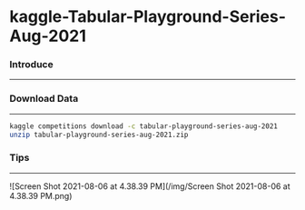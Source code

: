 # kaggle-Tabular-Playground-Series-Aug-2021



### Introduce

---



### Download Data

---

```bash
kaggle competitions download -c tabular-playground-series-aug-2021
unzip tabular-playground-series-aug-2021.zip
```

### Tips

---

![Screen Shot 2021-08-06 at 4.38.39 PM](/img/Screen Shot 2021-08-06 at 4.38.39 PM.png)
